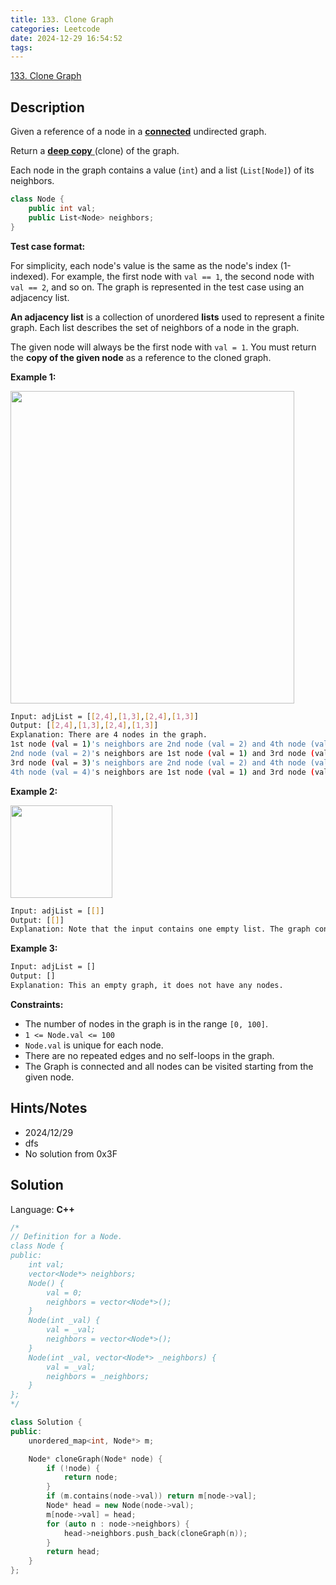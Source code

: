 ```yaml
---
title: 133. Clone Graph
categories: Leetcode
date: 2024-12-29 16:54:52
tags:
---
```


[133. Clone Graph](https://leetcode.com/problems/clone-graph/description/?envType=problem-list-v2&envId=plakya4j)

## Description

Given a reference of a node in a **<a href="https://en.wikipedia.org/wiki/Connectivity_(graph_theory)#Connected_graph" target="_blank">connected</a>**  undirected graph.

Return a <a href="https://en.wikipedia.org/wiki/Object_copying#Deep_copy" target="_blank">**deep copy** </a> (clone) of the graph.

Each node in the graph contains a value (`int`) and a list (`List[Node]`) of its neighbors.

```C++
class Node {
    public int val;
    public List<Node> neighbors;
}
```

**Test case format:**

For simplicity, each node's value is the same as the node's index (1-indexed). For example, the first node with `val == 1`, the second node with `val == 2`, and so on. The graph is represented in the test case using an adjacency list.

<b>An adjacency list</b> is a collection of unordered <b>lists</b> used to represent a finite graph. Each list describes the set of neighbors of a node in the graph.

The given node will always be the first node with `val = 1`. You must return the **copy of the given node**  as a reference to the cloned graph.

**Example 1:**

<img alt="" src="https://assets.leetcode.com/uploads/2019/11/04/133_clone_graph_question.png" style="width: 454px; height: 500px;">

```bash
Input: adjList = [[2,4],[1,3],[2,4],[1,3]]
Output: [[2,4],[1,3],[2,4],[1,3]]
Explanation: There are 4 nodes in the graph.
1st node (val = 1)'s neighbors are 2nd node (val = 2) and 4th node (val = 4).
2nd node (val = 2)'s neighbors are 1st node (val = 1) and 3rd node (val = 3).
3rd node (val = 3)'s neighbors are 2nd node (val = 2) and 4th node (val = 4).
4th node (val = 4)'s neighbors are 1st node (val = 1) and 3rd node (val = 3).
```

**Example 2:**

<img alt="" src="https://assets.leetcode.com/uploads/2020/01/07/graph.png" style="width: 163px; height: 148px;">

```bash
Input: adjList = [[]]
Output: [[]]
Explanation: Note that the input contains one empty list. The graph consists of only one node with val = 1 and it does not have any neighbors.
```

**Example 3:**

```bash
Input: adjList = []
Output: []
Explanation: This an empty graph, it does not have any nodes.
```

**Constraints:**

- The number of nodes in the graph is in the range `[0, 100]`.
- `1 <= Node.val <= 100`
- `Node.val` is unique for each node.
- There are no repeated edges and no self-loops in the graph.
- The Graph is connected and all nodes can be visited starting from the given node.

## Hints/Notes

- 2024/12/29
- dfs
- No solution from 0x3F

## Solution

Language: **C++**

```C++
/*
// Definition for a Node.
class Node {
public:
    int val;
    vector<Node*> neighbors;
    Node() {
        val = 0;
        neighbors = vector<Node*>();
    }
    Node(int _val) {
        val = _val;
        neighbors = vector<Node*>();
    }
    Node(int _val, vector<Node*> _neighbors) {
        val = _val;
        neighbors = _neighbors;
    }
};
*/

class Solution {
public:
    unordered_map<int, Node*> m;

    Node* cloneGraph(Node* node) {
        if (!node) {
            return node;
        }
        if (m.contains(node->val)) return m[node->val];
        Node* head = new Node(node->val);
        m[node->val] = head;
        for (auto n : node->neighbors) {
            head->neighbors.push_back(cloneGraph(n));
        }
        return head;
    }
};
```
